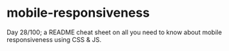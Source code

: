 # mobile-responsiveness
Day 28/100; a README cheat sheet on all you need to know about mobile responsiveness using CSS &amp; JS.
